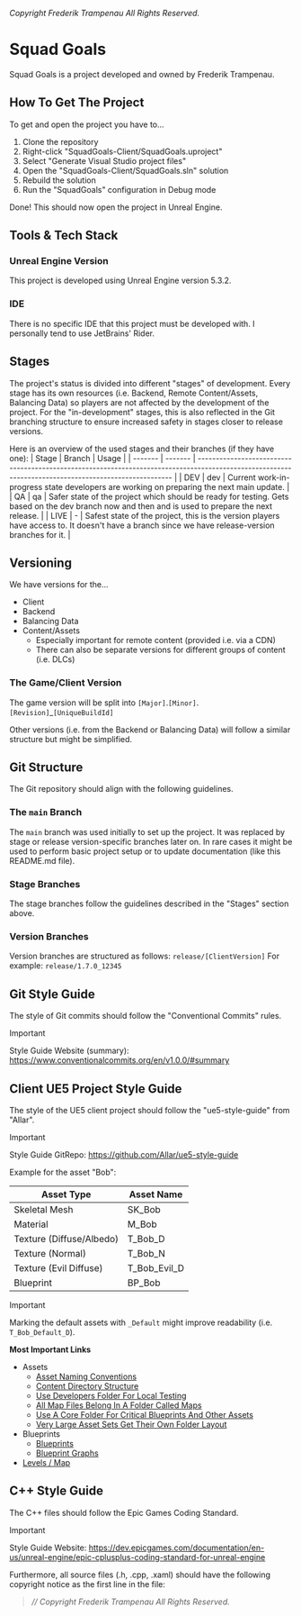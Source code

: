 _Copyright Frederik Trampenau All Rights Reserved._

# Squad Goals

Squad Goals is a project developed and owned by Frederik Trampenau.

## How To Get The Project
To get and open the project you have to...
1. Clone the repository
2. Right-click "SquadGoals-Client/SquadGoals.uproject"
3. Select "Generate Visual Studio project files"
4. Open the "SquadGoals-Client/SquadGoals.sln" solution
5. Rebuild the solution
6. Run the "SquadGoals" configuration in Debug mode

Done! This should now open the project in Unreal Engine.

## Tools & Tech Stack

### Unreal Engine Version
This project is developed using Unreal Engine version 5.3.2.

### IDE
There is no specific IDE that this project must be developed with. I personally tend to use JetBrains' Rider.

## Stages

The project's status is divided into different "stages" of development.
Every stage has its own resources (i.e. Backend, Remote Content/Assets, Balancing Data) so players are not affected by the development of the project.
For the "in-development" stages, this is also reflected in the Git branching structure to ensure increased safety in stages closer to release versions.

Here is an overview of the used stages and their branches (if they have one):
| Stage   | Branch  | Usage                                                                                                                                                 |
| ------- | ------- | ----------------------------------------------------------------------------------------------------------------------------------------------------- |
| DEV     | dev     | Current work-in-progress state developers are working on preparing the next main update.                                                              |
| QA      | qa      | Safer state of the project which should be ready for testing. Gets based on the dev branch now and then and is used to prepare the next release.      |
| LIVE    | -       | Safest state of the project, this is the version players have access to. It doesn't have a branch since we have release-version branches for it.      |

## Versioning

We have versions for the...
* Client
* Backend
* Balancing Data
* Content/Assets
  * Especially important for remote content (provided i.e. via a CDN)
  * There can also be separate versions for different groups of content (i.e. DLCs)

### The Game/Client Version

The game version will be split into `[Major]`.`[Minor]`.`[Revision]`_`[UniqueBuildId]`

Other versions (i.e. from the Backend or Balancing Data) will follow a similar structure but might be simplified.

## Git Structure

The Git repository should align with the following guidelines.

### The `main` Branch

The `main` branch was used initially to set up the project.
It was replaced by stage or release version-specific branches later on.
In rare cases it might be used to perform basic project setup or to update documentation (like this README.md file).

### Stage Branches

The stage branches follow the guidelines described in the "Stages" section above.

### Version Branches

Version branches are structured as follows:
`release/[ClientVersion]`
For example:
`release/1.7.0_12345`

## Git Style Guide

The style of Git commits should follow the "Conventional Commits" rules.

> [!IMPORTANT]
> Style Guide Website (summary): https://www.conventionalcommits.org/en/v1.0.0/#summary

## Client UE5 Project Style Guide

The style of the UE5 client project should follow the "ue5-style-guide" from "Allar".

> [!IMPORTANT]
> Style Guide GitRepo: https://github.com/Allar/ue5-style-guide

Example for the asset "Bob":

| Asset Type               | Asset Name    |
| ------------------------ | ------------- |
| Skeletal Mesh            | SK_Bob        |
| Material                 | M_Bob         |
| Texture (Diffuse/Albedo) | T_Bob_D       |
| Texture (Normal)         | T_Bob_N       |
| Texture (Evil Diffuse)   | T_Bob_Evil_D  |
| Blueprint                | BP_Bob        |

> [!IMPORTANT]
> Marking the default assets with `_Default` might improve readability (i.e. `T_Bob_Default_D`).

**Most Important Links**
* Assets
  * [Asset Naming Conventions](https://github.com/Allar/ue5-style-guide?tab=readme-ov-file#asset-name-modifiers)
  * [Content Directory Structure](https://github.com/Allar/ue5-style-guide?tab=readme-ov-file#2-content-directory-structure)
  * [Use Developers Folder For Local Testing](https://github.com/Allar/ue5-style-guide?tab=readme-ov-file#23-use-developers-folder-for-local-testing)
  * [All Map Files Belong In A Folder Called Maps](https://github.com/Allar/ue5-style-guide?tab=readme-ov-file#24-all-map-files-belong-in-a-folder-called-maps)
  * [Use A Core Folder For Critical Blueprints And Other Assets](https://github.com/Allar/ue5-style-guide?tab=readme-ov-file#25-use-a-core-folder-for-critical-blueprints-and-other-assets)
  * [Very Large Asset Sets Get Their Own Folder Layout](https://github.com/Allar/ue5-style-guide?tab=readme-ov-file#27-very-large-asset-sets-get-their-own-folder-layout)
* Blueprints
  * [Blueprints](https://github.com/Allar/ue5-style-guide?tab=readme-ov-file#3-blueprints)
  * [Blueprint Graphs](https://github.com/Allar/ue5-style-guide?tab=readme-ov-file#34-blueprint-graphs)
* [Levels / Map](https://github.com/Allar/ue5-style-guide?tab=readme-ov-file#6-levels--maps)

## C++ Style Guide

The C++ files should follow the Epic Games Coding Standard.

> [!IMPORTANT]
> Style Guide Website: https://dev.epicgames.com/documentation/en-us/unreal-engine/epic-cplusplus-coding-standard-for-unreal-engine

Furthermore, all source files (.h, .cpp, .xaml) should have the following copyright notice as the first line in the file:
> _// Copyright Frederik Trampenau All Rights Reserved._
